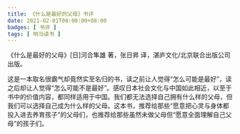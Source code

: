 ```yaml
---
title: 《什么是最好的父母》书评
date: 2021-02-01T08:00:00+08:00
badges: [ 书评 ]
tags: [ 响马读书 ]
---
```


《什么是最好的父母》[日]河合隼雄 著，张日昇 译，湛庐文化/北京联合出版公司出版。

这是一本取名很霸气却竟然实至名归的书，读之前让人觉得“怎么可能是最好”，读之后却让人觉得“怎么可能不是最好”。感叹日本社会文化与中国如此相近，以至于书中的价值内容，都同样适用于中国。我们都无法选择自己拥有什么样的父母，但我们可以选择自己成为什么样的父母。这本书，推荐给那些“愿意把心灵与身体都投入进去养育孩子”的父母们，也推荐给那些虽然未做父母但“愿意全面理解自己父母”的孩子们。
